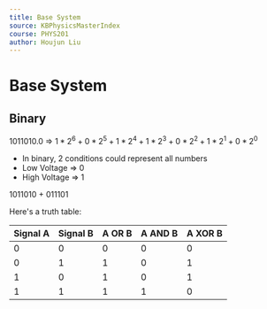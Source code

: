 ```yaml
---
title: Base System
source: KBPhysicsMasterIndex
course: PHYS201
author: Houjun Liu
---
```


# Base System

## Binary

1011010.0 => $1*2^6 + 0*2^5 + 1*2^4 + 1*2^3 + 0*2^2 + 1*2^1 + 0*2^0$

* In binary, 2 conditions could represent all numbers
* Low Voltage => 0
* High Voltage => 1

1011010 + 011101

Here's a truth table:

| Signal A | Signal B | A OR B | A AND B | A XOR B |
|---|---|---|---|---|
|0|0|0|0|0|
|0|1|1|0|1|
|1|0|1|0|1|
|1|1|1|1|0|

